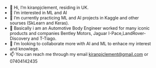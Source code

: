 - 👋 Hi, I’m kiranpjclement, residing in UK.
- 👀 I’m interested in  ML and AI
- 🌱 I’m currently practicing ML and AI projects in Kaggle and other sourses (SkLearn and Keras).
- 🌱 Basically i am an Automotive Body Engineer worked for many iconic products and companies Bentley Motors, Jaguar I-Pace,LandRover-Discovery and T-Tiago.
- 💞️ I’m looking to collaborate more with AI and ML to enhace my interest and knowlege.
- 📫 You can reach me through my email kiranpjclement@gmail.com or 07404142435

<!---
kiranpjclement/kiranpjclement is a ✨ special ✨ repository because its `README.md` (this file) appears on your GitHub profile.
You can click the Preview link to take a look at your changes.
--->
